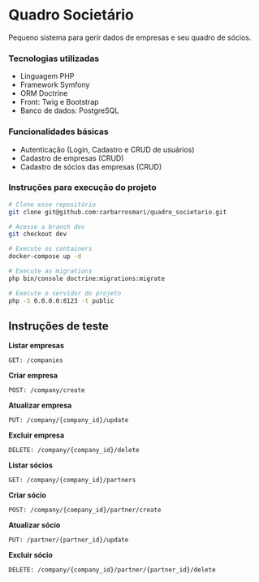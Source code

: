# Quadro Societário

Pequeno sistema para gerir dados de empresas e seu quadro de sócios.

### Tecnologias utilizadas

- Linguagem PHP
- Framework Symfony
- ORM Doctrine
- Front: Twig e Bootstrap
- Banco de dados: PostgreSQL

### Funcionalidades básicas

- Autenticação (Login, Cadastro e CRUD de usuários)
- Cadastro de empresas (CRUD)
- Cadastro de sócios das empresas (CRUD)

### Instruções para execução do projeto

```bash
# Clone esse repositório
git clone git@github.com:carbarrosmari/quadro_societario.git

# Acesse a branch dev
git checkout dev

# Execute os containers
docker-compose up -d

# Execute as migrations
php bin/console doctrine:migrations:migrate

# Execute o servidor do projeto
php -S 0.0.0.0:8123 -t public
```

## Instruções de teste

**Listar empresas**

`GET: /companies`

**Criar empresa**

`POST: /company/create`

**Atualizar empresa**

`PUT: /company/{company_id}/update`

**Excluir empresa**

`DELETE: /company/{company_id}/delete`

**Listar sócios**

`GET: /company/{company_id}/partners`

**Criar sócio**

`POST: /company/{company_id}/partner/create`

**Atualizar sócio**

`PUT: /partner/{partner_id}/update`

**Excluir sócio**

`DELETE: /company/{company_id}/partner/{partner_id}/delete`

